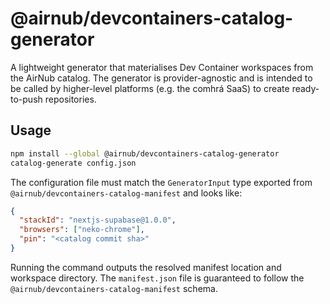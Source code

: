 # @airnub/devcontainers-catalog-generator

A lightweight generator that materialises Dev Container workspaces from the AirNub catalog. The generator is provider-agnostic and is intended to be called by higher-level platforms (e.g. the comhrá SaaS) to create ready-to-push repositories.

## Usage

```bash
npm install --global @airnub/devcontainers-catalog-generator
catalog-generate config.json
```

The configuration file must match the `GeneratorInput` type exported from `@airnub/devcontainers-catalog-manifest` and looks like:

```json
{
  "stackId": "nextjs-supabase@1.0.0",
  "browsers": ["neko-chrome"],
  "pin": "<catalog commit sha>"
}
```

Running the command outputs the resolved manifest location and workspace directory. The `manifest.json` file is guaranteed to follow the `@airnub/devcontainers-catalog-manifest` schema.
